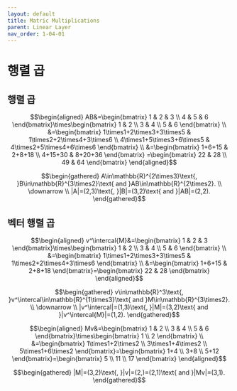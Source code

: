 ```yaml
---
layout: default
title: Matric Multiplications
parent: Linear Layer
nav_order: 1-04-01
---
```


# 행렬 곱

## 행렬 곱

$$\begin{aligned}
AB&=\begin{bmatrix}
    1 & 2 & 3 \\
    4 & 5 & 6
\end{bmatrix}\times\begin{bmatrix}
    1 & 2 \\
    3 & 4 \\
    5 & 6
\end{bmatrix} \\
&=\begin{bmatrix}
    1\times1+2\times3+3\times5 & 1\times2+2\times4+3\times6 \\
    4\times1+5\times3+6\times5 & 4\times2+5\times4+6\times6
\end{bmatrix} \\
&=\begin{bmatrix}
    1+6+15 & 2+8+18 \\
    4+15+30 & 8+20+36
\end{bmatrix}
=\begin{bmatrix}
    22 & 28 \\
    49 & 64
\end{bmatrix}
\end{aligned}$$

$$\begin{gathered}
A\in\mathbb{R}^{2\times3}\text{, }B\in\mathbb{R}^{3\times2}\text{ and }AB\in\mathbb{R}^{2\times2}. \\
\downarrow \\
|A|=(2,3)\text{, }|B|=(3,2)\text{ and }|AB|=(2,2).
\end{gathered}$$

## 벡터 행렬 곱

$$\begin{aligned}
v^\intercal{M}&=\begin{bmatrix}
    1 & 2 & 3
\end{bmatrix}\times\begin{bmatrix}
    1 & 2 \\
    3 & 4 \\
    5 & 6
\end{bmatrix} \\
&=\begin{bmatrix}
    1\times1+2\times3+3\times5 & 1\times2+2\times4+3\times6
\end{bmatrix} \\
&=\begin{bmatrix}
    1+6+15 & 2+8+18
\end{bmatrix}=\begin{bmatrix}
    22 & 28
\end{bmatrix}
\end{aligned}$$

$$\begin{gathered}
v\in\mathbb{R}^3\text{, }v^\intercal\in\mathbb{R}^{1\times3}\text{ and }M\in\mathbb{R}^{3\times2}. \\
\downarrow \\
|v^\intercal|=(1,3)\text{, }|M|=(3,2)\text{ and }|v^\intercal{M}|=(1,2).
\end{gathered}$$

$$\begin{aligned}
Mv&=\begin{bmatrix}
    1 & 2 \\
    3 & 4 \\
    5 & 6
\end{bmatrix}\times\begin{bmatrix}
    1 \\
    2
\end{bmatrix} \\
&=\begin{bmatrix}
    1\times1+2\times2 \\
    3\times1+4\times2 \\
    5\times1+6\times2
\end{bmatrix}=\begin{bmatrix}
    1+4 \\
    3+8 \\
    5+12
\end{bmatrix}=\begin{bmatrix}
    5 \\
    11 \\
    17
\end{bmatrix}
\end{aligned}$$

$$\begin{gathered}
|M|=(3,2)\text{, }|v|=(2,)=(2,1)\text{ and }|Mv|=(3,1).
\end{gathered}$$